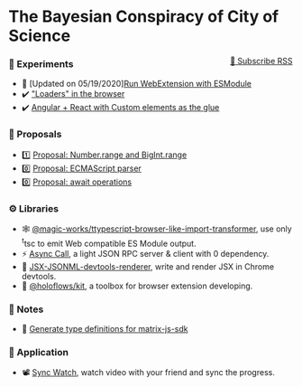 # The Bayesian Conspiracy of City of Science

<span style="float: right">
    <a href="./atom.xml" target="_blank">🔔 Subscribe RSS</a>
</span>

### 🧪 Experiments

-   👀 \[Updated on 05/19/2020][Run WebExtension with ESModule](./experiments/2019/sept-web-ext-with-esm.md)
-   ✔️ ["Loaders" in the browser](./experiments/2019/sept-loader-in-browser.md)
-   ✔️ [Angular + React with Custom elements as the glue](./experiments/2019/may-angular-react-custom-element.md)

### 💭 Proposals

-   1️⃣ [Proposal: Number.range and BigInt.range](./proposals/2019/tc39-number.range.md)
-   0️⃣ [Proposal: ECMAScript parser](./proposals/2019/tc39-ecmascript-parser.md)
-   0️⃣ [Proposal: await operations](./proposals/2020/tc39-await.ops.md)

### ⚙ Libraries

-   🕸 [@magic-works/ttypescript-browser-like-import-transformer](./projects/2020/ttsc-bare-import.md), use only <sup>t</sup>tsc to emit Web compatible ES Module output.
-   ⚡ [Async Call](./projects/2019/async-call.md), a light JSON RPC server & client with 0 dependency.
-   🎨 [JSX-JSONML-devtools-renderer](./projects/2019/devtools-jsx-render.md), write and render JSX in Chrome devtools.
-   🧰 [@holoflows/kit](./projects/2019/holoflows-kit.md), a toolbox for browser extension developing.

### 📝 Notes

-   🧬 [Generate type definitions for matrix-js-sdk](./notes/2019/generate-dts-for-matrix-js-sdk.md)

### 📳 Application

-   📽 [Sync Watch](./projects/2019/sync-watch.md), watch video with your friend and sync the progress. <i-badge type="arch"></i-badge>
